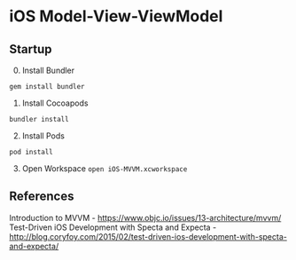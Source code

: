 # iOS Model-View-ViewModel

## Startup

  0) Install Bundler

  `gem install bundler` 

  1) Install Cocoapods

  `bundler install`

  2) Install Pods
  
  `pod install`

  3) Open Workspace
  `open iOS-MVVM.xcworkspace`   

## References
Introduction to MVVM - https://www.objc.io/issues/13-architecture/mvvm/
Test-Driven iOS Development with Specta and Expecta - http://blog.coryfoy.com/2015/02/test-driven-ios-development-with-specta-and-expecta/
